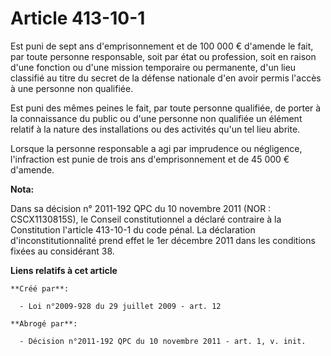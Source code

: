 # Article 413-10-1

Est puni de sept ans d'emprisonnement et de 100 000 € d'amende le fait, par toute personne responsable, soit par état ou
profession, soit en raison d'une fonction ou d'une mission temporaire ou permanente, d'un lieu classifié au titre du secret
de la défense nationale d'en avoir permis l'accès à une personne non qualifiée. 

Est puni des mêmes peines le fait, par toute personne qualifiée, de porter à la connaissance du public ou d'une personne non
qualifiée un élément relatif à la nature des installations ou des activités qu'un tel lieu abrite. 

Lorsque la personne responsable a agi par imprudence ou négligence, l'infraction est punie de trois ans d'emprisonnement et
de 45 000 € d'amende.

**Nota:**

Dans sa décision n° 2011-192 QPC du 10 novembre 2011 (NOR : CSCX1130815S), le Conseil constitutionnel a déclaré contraire à
la Constitution l'article 413-10-1 du code pénal. La déclaration d'inconstitutionnalité prend effet le 1er décembre 2011 dans
les conditions fixées au considérant 38.

**Liens relatifs à cet article**

	**Créé par**:

	  - Loi n°2009-928 du 29 juillet 2009 - art. 12

	**Abrogé par**:

	  - Décision n°2011-192 QPC du 10 novembre 2011 - art. 1, v. init.
